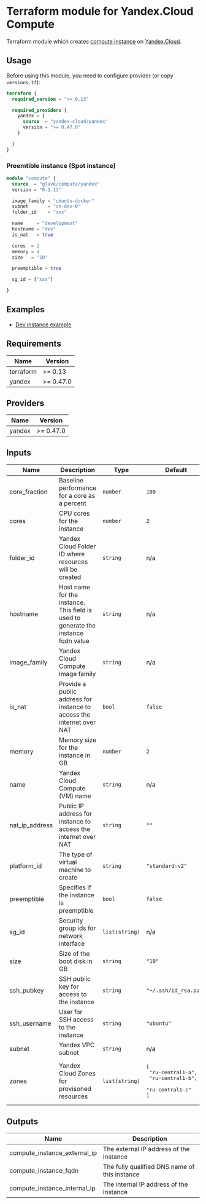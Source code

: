 # Terraform module for Yandex.Cloud Compute

Terraform module which creates [compute instance](https://cloud.yandex.ru/services/compute) on [Yandex.Cloud](https://cloud.yandex.ru/).

## Usage

Before using this module, you need to configure provider (or copy `versions.tf`):
```terraform
terraform {
  required_version = ">= 0.13"

  required_providers {
    yandex = {
      source  = "yandex-cloud/yandex"
      version = ">= 0.47.0"
    }

  }
}
```

### Preemtible instance (Spot instance) 

```terraform
module "compute" {
  source  = "glavk/compute/yandex"
  version = "0.1.13"

  image_family = "ubuntu-docker"
  subnet       = "sn-dev-0"
  folder_id    = "xxx"

  name     = "development"
  hostname = "dev"
  is_nat   = true

  cores  = 2
  memory = 4
  size   = "10"

  preemptible = true

  sg_id = ["xxx"]

}
```

## Examples

- [Dev instance example](https://github.com/glavk/terraform-yandex-compute/tree/master/examples/dev-instance)

## Requirements

| Name | Version |
|------|---------|
| terraform | >= 0.13 |
| yandex | >= 0.47.0 |

## Providers

| Name | Version |
|------|---------|
| yandex | >= 0.47.0 |

## Inputs

| Name | Description | Type | Default | Required |
|------|-------------|------|---------|:--------:|
| core\_fraction | Baseline performance for a core as a percent | `number` | `100` | no |
| cores | CPU cores for the instance | `number` | `2` | no |
| folder\_id | Yandex Cloud Folder ID where resources will be created | `string` | n/a | yes |
| hostname | Host name for the instance. This field is used to generate the instance fqdn value | `string` | n/a | yes |
| image\_family | Yandex Cloud Compute Image family | `string` | n/a | yes |
| is\_nat | Provide a public address for instance to access the internet over NAT | `bool` | `false` | no |
| memory | Memory size for the instance in GB | `number` | `2` | no |
| name | Yandex Cloud Compute (VM) name | `string` | n/a | yes |
| nat\_ip\_address | Public IP address for instance to access the internet over NAT | `string` | `""` | no |
| platform\_id | The type of virtual machine to create | `string` | `"standard-v2"` | no |
| preemptible | Specifies if the instance is preemptible | `bool` | `false` | no |
| sg\_id | Security group ids for network interface | `list(string)` | n/a | yes |
| size | Size of the boot disk in GB | `string` | `"10"` | no |
| ssh\_pubkey | SSH public key for access to the instance | `string` | `"~/.ssh/id_rsa.pub"` | no |
| ssh\_username | User for SSH access to the instance | `string` | `"ubuntu"` | no |
| subnet | Yandex VPC subnet | `string` | n/a | yes |
| zones | Yandex Cloud Zones for provisoned resources | `list(string)` | <pre>[<br>  "ru-central1-a",<br>  "ru-central1-b",<br>  "ru-central1-c"<br>]</pre> | no |

## Outputs

| Name | Description |
|------|-------------|
| compute\_instance\_external\_ip | The external IP address of the instance |
| compute\_instance\_fqdn | The fully qualified DNS name of this instance |
| compute\_instance\_internal\_ip | The internal IP address of the instance |

